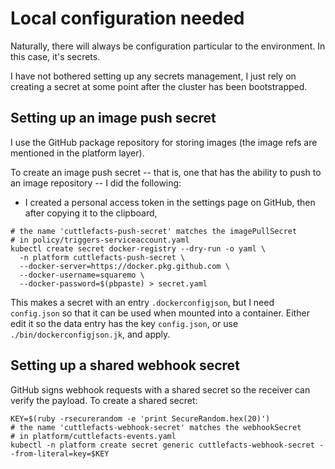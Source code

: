 # Local configuration needed

Naturally, there will always be configuration particular to the
environment. In this case, it's secrets.

I have not bothered setting up any secrets management, I just rely on
creating a secret at some point after the cluster has been
bootstrapped.

## Setting up an image push secret

I use the GitHub package repository for storing images (the image refs
are mentioned in the platform layer).

To create an image push secret -- that is, one that has the ability to
push to an image repository -- I did the following:

 - I created a personal access token in the settings page on GitHub,
   then after copying it to the clipboard,

```
# the name 'cuttlefacts-push-secret' matches the imagePullSecret
# in policy/triggers-serviceaccount.yaml
kubectl create secret docker-registry --dry-run -o yaml \
  -n platform cuttlefacts-push-secret \
  --docker-server=https://docker.pkg.github.com \
  --docker-username=squaremo \
  --docker-password=$(pbpaste) > secret.yaml
```

This makes a secret with an entry `.dockerconfigjson`, but I need
`config.json` so that it can be used when mounted into a
container. Either edit it so the data entry has the key `config.json`,
or use `./bin/dockerconfigjson.jk`, and apply.

## Setting up a shared webhook secret

GitHub signs webhook requests with a shared secret so the receiver can
verify the payload. To create a shared secret:

```
KEY=$(ruby -rsecurerandom -e 'print SecureRandom.hex(20)')
# the name 'cuttlefacts-webhook-secret' matches the webhookSecret
# in platform/cuttlefacts-events.yaml
kubectl -n platform create secret generic cuttlefacts-webhook-secret --from-literal=key=$KEY
```

